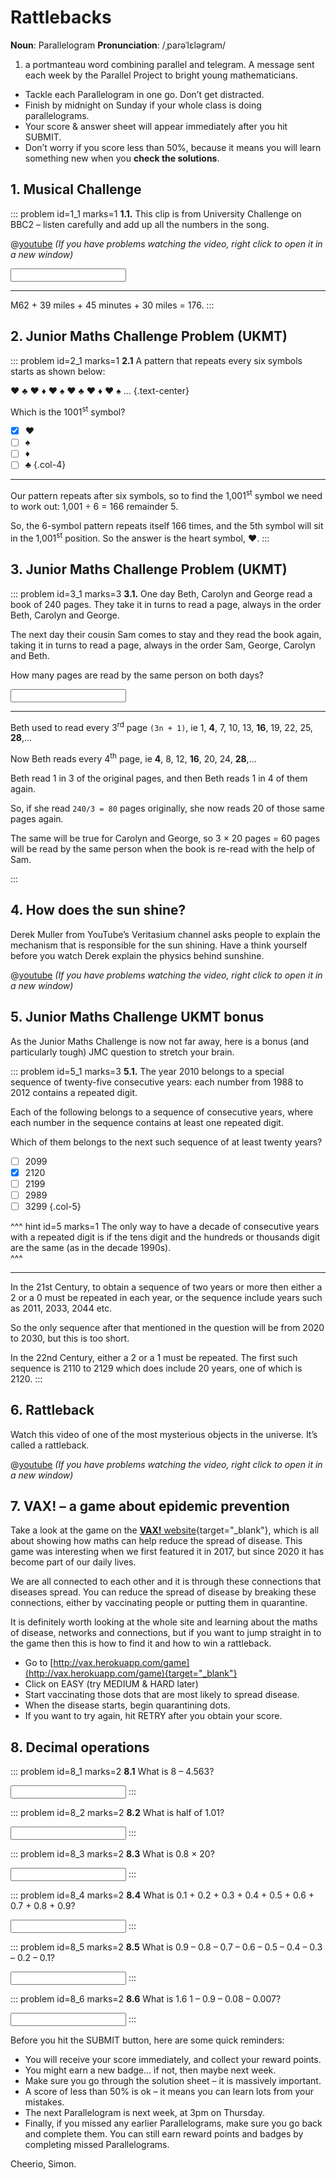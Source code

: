 # Rattlebacks

<div class="dictionary">

__Noun__: Parallelogram
__Pronunciation__: /ˌparəˈlɛləɡram/

1. a portmanteau word combining parallel and telegram. A message sent each
week by the Parallel Project to bright young mathematicians.

</div>

*	Tackle each Parallelogram in one go. Don’t get distracted.
*	Finish by midnight on Sunday if your whole class is doing parallelograms.
*	Your score & answer sheet will appear immediately after you hit SUBMIT.
*	Don’t worry if you score less than 50%, because it means you will learn something new when you __check the solutions__.


## 1.	Musical Challenge

::: problem id=1_1 marks=1
__1.1.__ This clip is from University Challenge on BBC2 – listen carefully and add up all the numbers in the song.

@[youtube](LAfYPIxkqCw?start=116&end=143&rel=0) _(If you have problems watching the video, right click to open it in a new window)_

<input solution="176"/>  

---

M62 + 39 miles + 45 minutes + 30 miles = 176.
:::


## 2. Junior Maths Challenge Problem (UKMT)
<!--- 2012 (14) --->

::: problem id=2_1 marks=1
__2.1__ A pattern that repeats every six symbols starts as shown below:

♥ ♣ ♥ ♦ ♥ ♠ ♥ ♣ ♥ ♦ ♥ ♠ ...
{.text-center}

Which is the 1001<sup>st</sup> symbol?


* [x] ♥
* [ ] ♠
* [ ] ♦
* [ ] ♣
{.col-4}

---

Our pattern repeats after six symbols, so to find the 1,001<sup>st</sup> symbol we need to work out:
1,001 ÷ 6 = 166 remainder 5.

So, the 6-symbol pattern repeats itself 166 times, and the 5th symbol will sit in the 1,001<sup>st</sup> position. So the answer is the heart symbol, ♥.
:::


## 3. Junior Maths Challenge Problem (UKMT)
<!--- 2012 (16 ext) --->

::: problem id=3_1 marks=3
__3.1.__ One day Beth, Carolyn and George read a book of 240 pages. They take it in turns to read a page, always in the order Beth, Carolyn and George.

The next day their cousin Sam comes to stay and they read the book again, taking it in turns to read a page, always in the order Sam, George, Carolyn and Beth.

How many pages are read by the same person on both days?

<input solution="60"/>  

---

Beth used to read every 3<sup>rd</sup> page `(3n + 1)`, ie 1, __4__, 7, 10, 13, __16__, 19, 22, 25, __28__,...

Now Beth reads every 4<sup>th</sup> page, ie __4__, 8, 12, __16__, 20, 24, __28__,...

Beth read 1 in 3 of the original pages, and then Beth reads 1 in 4 of them again.

So, if she read `240/3 = 80` pages originally, she now reads 20 of those same pages again.

The same will be true for Carolyn and George, so 3 × 20 pages = 60 pages will be read by the same person when the book is re-read with the help of Sam.

:::


## 4. How does the sun shine?

Derek Muller from YouTube’s Veritasium channel asks people to explain the mechanism that is responsible for the sun shining. Have a think yourself before you watch Derek explain the physics behind sunshine.

@[youtube](Ux33-5k8cjg?rel=0) _(If you have problems watching the video, right click to open it in a new window)_


## 5. Junior Maths Challenge UKMT bonus
<!--- 2010 (24) --->

As the Junior Maths Challenge is now not far away, here is a bonus (and particularly tough) JMC question to stretch your brain.

::: problem id=5_1 marks=3
__5.1.__ The year 2010 belongs to a special sequence of twenty-five consecutive years: each number from 1988 to 2012 contains a repeated digit.

Each of the following belongs to a sequence of consecutive years, where each number in the sequence contains at least one repeated digit.

Which of them belongs to the next such sequence of at least twenty years?

* [ ] 2099
* [x] 2120
* [ ] 2199
* [ ] 2989
* [ ] 3299
{.col-5}

^^^ hint id=5 marks=1
The only way to have a decade of consecutive years with a repeated digit is if the tens digit and the hundreds or thousands digit are the same (as in the decade 1990s).  
^^^

---

In the 21st Century, to obtain a sequence of two years or more then either a 2 or a 0 must be repeated in each year, or the sequence include years such as 2011, 2033, 2044 etc.

So the only sequence after that mentioned in the question will be from 2020 to 2030, but this is too short.

In the 22nd Century, either a 2 or a 1 must be repeated. The first such sequence is 2110 to 2129 which does include 20 years, one of which is 2120.
:::

## 6. Rattleback

Watch this video of one of the most mysterious objects in the universe. It’s called a rattleback.

@[youtube](ovZ_n6X__9c?rel=0) _(If you have problems watching the video, right click to open it in a new window)_


## 7. VAX! – a game about epidemic prevention

Take a look at the game on the [__VAX!__ website](http://vax.herokuapp.com/){target="_blank"}, which is all about showing how maths can help reduce the spread of disease. This game was interesting when we first featured it in 2017, but since 2020 it has become part of our daily lives.

We are all connected to each other and it is through these connections that diseases spread. You can reduce the spread of disease by breaking these connections, either by vaccinating people or putting them in quarantine.

It is definitely worth looking at the whole site and learning about the maths of disease, networks and connections, but if you want to jump straight in to the game then this is how to find it and how to win a rattleback.

*	Go to [http://vax.herokuapp.com/game](http://vax.herokuapp.com/game){target="_blank"}
*	Click on EASY (try MEDIUM & HARD later)
*	Start vaccinating those dots that are most likely to spread disease.
*	When the disease starts, begin quarantining dots.
*	If you want to try again, hit RETRY after you obtain your score.


## 8. Decimal operations

::: problem id=8_1 marks=2
__8.1__ What is 8 – 4.563?

<input solution="3.437"/>
:::

::: problem id=8_2 marks=2
__8.2__ What is half of 1.01?

<input solution="0.505"/>
:::

::: problem id=8_3 marks=2
__8.3__ What is 0.8 × 20?

<input solution="16"/>
:::

::: problem id=8_4 marks=2
__8.4__ What is 0.1 + 0.2 + 0.3 + 0.4 + 0.5 + 0.6 + 0.7 + 0.8 + 0.9?

<input solution="4.5"/>
:::

::: problem id=8_5 marks=2
__8.5__ What is 0.9 – 0.8 – 0.7 – 0.6 – 0.5 – 0.4 – 0.3 – 0.2 – 0.1?

<input solution="-2.7"/>
:::

::: problem id=8_6 marks=2
__8.6__ What is 1.6	1 – 0.9 – 0.08 – 0.007?

<input solution="0.013"/>
:::


Before you hit the SUBMIT button, here are some quick reminders:

*	You will receive your score immediately, and collect your reward points.
*	You might earn a new badge... if not, then maybe next week.
*	Make sure you go through the solution sheet – it is massively important.
*	A score of less than 50% is ok – it means you can learn lots from your mistakes.
*	The next Parallelogram is next week, at 3pm on Thursday.
*	Finally, if you missed any earlier Parallelograms, make sure you go back and complete them. You can still earn reward points and badges by completing missed Parallelograms.

Cheerio,
Simon.
